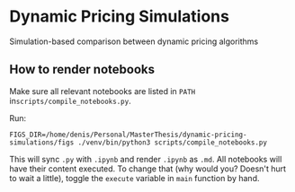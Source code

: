 # Dynamic Pricing Simulations

Simulation-based comparison between dynamic pricing algorithms

## How to render notebooks

Make sure all relevant notebooks are listed in `PATH` in`scripts/compile_notebooks.py`.

Run:

```
FIGS_DIR=/home/denis/Personal/MasterThesis/dynamic-pricing-simulations/figs ./venv/bin/python3 scripts/compile_notebooks.py
```
This will sync `.py` with `.ipynb` and render `.ipynb` as `.md`. All notebooks
will have their content executed. To change that (why would you? Doesn't hurt to
wait a little), toggle the `execute` variable in `main` function by hand.
